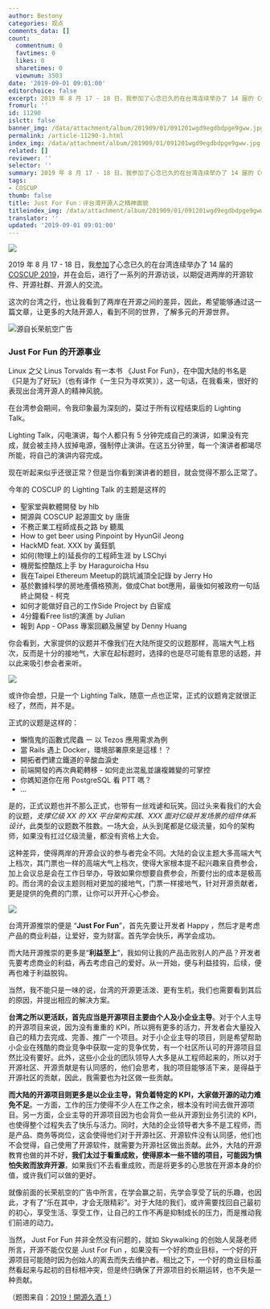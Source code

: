 ```yaml
---
author: Bestony
categories: 观点
comments_data: []
count:
  commentnum: 0
  favtimes: 0
  likes: 0
  sharetimes: 0
  viewnum: 3503
date: '2019-09-01 09:01:00'
editorchoice: false
excerpt: 2019 年 8 月 17 - 18 日，我参加了心念已久的在台湾连续举办了 14 届的 COSCUP 2019。这次的台湾之行，也让我看到了两岸在开源之间的差异，因此，希望能够通过这一篇文章，让更多的大陆开源人，看到不同的世界，了解多元的开源世界。
fromurl: ''
id: 11290
islctt: false
banner_img: /data/attachment/album/201909/01/091201wgd9egdbdpge9gww.jpg
permalink: /article-11290-1.html
index_img: /data/attachment/album/201909/01/091201wgd9egdbdpge9gww.jpg
related: []
reviewer: ''
selector: ''
summary: 2019 年 8 月 17 - 18 日，我参加了心念已久的在台湾连续举办了 14 届的 COSCUP 2019。这次的台湾之行，也让我看到了两岸在开源之间的差异，因此，希望能够通过这一篇文章，让更多的大陆开源人，看到不同的世界，了解多元的开源世界。
tags:
- COSCUP
thumb: false
title: Just For Fun：评台湾开源人之精神面貌
titleindex_img: /data/attachment/album/201909/01/091201wgd9egdbdpge9gww.jpg
translator: ''
updated: '2019-09-01 09:01:00'
---
```


![](/data/attachment/album/201909/01/091201wgd9egdbdpge9gww.jpg)


2019 年 8 月 17 - 18 日，我[参加](https://www.ixiqin.com/2019/08/coscup-2019/)了心念已久的在台湾连续举办了 14 届的 [COSCUP 2019](https://coscup.org)，并在会后，进行了一系列的开源访谈，以期促进两岸的开源软件、开源社群、开源人的交流。


这次的台湾之行，也让我看到了两岸在开源之间的差异，因此，希望能够通过这一篇文章，让更多的大陆开源人，看到不同的世界，了解多元的开源世界。


![源自长荣航空广告](/data/attachment/album/201909/01/090113l00hjazf1zv0olzn.jpg)


### Just For Fun 的开源事业


Linux 之父 Linus Torvalds 有一本书 《Just For Fun》，在中国大陆的书名是 《只是为了好玩》（也有译作《一生只为寻欢笑》），这一句话，在我看来，很好的表现出台湾开源人的精神风貌。


在台湾参会期间，令我印象最为深刻的，莫过于所有议程结束后的 Lighting Talk。


Lighting Talk，闪电演讲，每个人都只有 5 分钟完成自己的演讲，如果没有完成，就会被主持人拔掉电源，强制停止演讲。在这五分钟里，每一个演讲者都竭尽所能，将自己的演讲内容完成。


现在听起来似乎还很正常？但是当你看到演讲者的题目，就会觉得不那么正常了。


今年的 COSCUP 的 Lighting Talk 的主题是这样的


* 聖家堂與軟體開發 by hlb
* 開源與 COSCUP 起源圖文 by 唐唐
* 不務正業工程師成長之路 by 聽風
* How to get beer using Pinpoint by HyunGil Jeong
* HackMD feat. XXX by 黃鈺凱
* 如何(物理上的)延長你的工程師生涯 by LSChyi
* 機房監控酷炫上手 by Haraguroicha Hsu
* 我在Taipei Ethereum Meetup的跳坑滅頂全記錄 by Jerry Ho
* 基於數據科學的房地產價格預測，做成Chat bot應用，最後如何被政府一句話終止開發 - 柯克
* 如何才能做好自己的工作Side Project by 白宦成
* 4分鐘看Free list的演進 by Julian
* 報到 App - OPass 專案回顧及展望 by Denny Huang


你会看到，大家提供的议题并不像我们在大陆所提交的议题那样，高端大气上档次，反而是十分的接地气，大家在起标题时，选择的也是尽可能有意思的话题，并以此来吸引参会者来听。


![](/data/attachment/album/201909/01/090855xn2yd2kdjj2tdk72.jpg)


或许你会想，只是一个 Lighting Talk，随意一点也正常，正式的议题肯定就很正经了，然而，并不是。


正式的议题是这样的：


* 懶惰鬼的函數式爬蟲 ー 以 Tezos 應用需求為例
* 當 Rails 遇上 Docker，環境部署原來是這樣！？
* 開拓者們建立鐵道的辛酸血淚史
* 前端開發的再次典範轉移 - 如何走出混亂並讓複雜變的可掌控
* 你媽知道你在用 PostgreSQL 看 PTT 嗎？
* …


是的，正式议题也并不那么正式，也带有一丝戏谑和玩笑。回过头来看我们的大会的议题，*支撑亿级 XX 的 XX 平台架构实践*、*XXX 面对亿级并发场景的组件体系设计*，此类型的议题数不胜数。一场大会，从头到尾都是亿级流量，如今的架构师，如果没有扛过亿级流量，都没有资格上大会。


这种差异，使得两岸的开源会议的参与者完全不同。大陆的会议主题大多高端大气上档次，其门票也一样的高端大气上档次，使得大家根本提不起兴趣来自费参会，加上会议总是会在工作日举办，导致如果你想要自费参会，所要付出的成本是极高的。而台湾的会议主题则相对更加的接地气，门票一样接地气，针对开源贡献者，更是提供的免费的门票，让你可以开开心心参会。


![](/data/attachment/album/201909/01/090044g48r88888vk8r88o.jpg)


台湾开源推崇的便是 “**Just For Fun**”，首先先要让开发者 Happy ，然后才是考虑产品的商业利益，让爱好，变为财富。首先学会快乐，再学会成功。


而大陆开源推崇的更多是“**利益至上**”，我如何让我的产品击败别人的产品？开发者先要考虑商业的利益，再去考虑自己的爱好。从一开始，便与利益挂钩，后续，便再也难于利益脱钩。


当然，我不能只是一味的说，台湾的开源更活泼、更有生机，我们也需要看到其后的原因，并提出相应的解决方案。


**台湾之所以更活跃，首先应当是开源项目主要由个人及小企业主导**。对于个人主导的开源项目来说，因为没有重重的 KPI，所以拥有更多的活力，开发者会大量投入自己的精力去完成、完善、推广一个项目。对于小企业主导的项目，则是希望帮助小企业在残酷的商业竞争中获取一定的竞争优势，有一个社区所认可的开源项目显然比没有要好。此外，这些小企业的团队领导人大多是从工程师起来的，所以对于开源社区、开源贡献是有认同感的，他们会思考，我的项目能够活下来，是得益于开源社区的贡献，因此，我需要也为社区做一些贡献。


**而大陆的开源项目则更多是以企业主导，背负着特定的 KPI，大家做开源的动力难免不足**。一方面，工作的压力使得不少人在工作之余，根本没有时间去做开源项目。另一方面，企业主导的开源项目因为也会背负一些从开源到业务引流的 KPI，也使得整个过程失去了快乐与活力。同时，大陆的企业领导者大多不是工程师，而是产品、商务等岗位，这会使得他们对于开源社区、开源软件没有认同感，他们也不会觉得，自己使用了开源软件，就需要为开源社区做出贡献。此外，大陆的开源教育也做的并不好，**我们太过于看重成败，使得原本一些不错的项目，可能因为惧怕失败而放弃开源**，如果我们不去看重成败，而是将更多的心思放在开源本身的价值，或许我们可以做的更好。


就像前面的长荣航空的广告中所言，在学会赢之前，先学会享受了玩的乐趣，也因此，才有了“乐在其中，才会无限精彩”。对于大陆的我们，或许需要找回自己最初的初心，享受生活、享受工作，让自己的工作不再是抑制成长的压力，而是推动我们前进的动力。


当然， Just For Fun 并非全然没有问题的，就如 Skywalking 的创始人吴晟老师所言，开源不能仅仅是 Just For Fun ，如果没有一个好的商业目标，一个好的开源项目可能随时因为创始人的离去而失去维护者。相比之下，一个好的商业目标虽然看起来与起初的目标相冲突，但是终归确保了开源项目的长期运转，也不失是一种贡献。


（题图来自：[2019！開源久酒！](https://coscup2019.kktix.cc/events/welcomeparty-2019)）